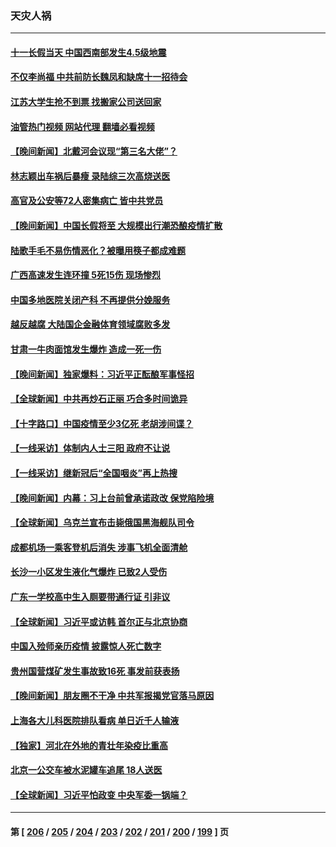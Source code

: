 ### 天灾人祸
---
#### [十一长假当天 中国西南部发生4.5级地震](../../pages/ncid280/n14085986.md?10021245) 
#### [不仅李尚福 中共前防长魏凤和缺席十一招待会](../../pages/ncid280/n14085472.md?10021245) 
#### [江苏大学生抢不到票 找搬家公司送回家](../../pages/ncid280/n14085448.md?10021245) 
#### [油管热门视频 网站代理 翻墙必看视频](http://138.2.39.72:81/youtube.html?epic-marker?10021245)
#### [【晚间新闻】北戴河会议现“第三名大佬”？](../../pages/ncid280/n14084653.md?10021245) 
#### [林志颖出车祸后暴瘦 录陆综三次高烧送医](../../pages/ncid280/n14084704.md?10021245) 
#### [高官及公安等72人密集病亡 皆中共党员](../../pages/ncid280/n14084693.md?10021245) 
#### [【晚间新闻】中国长假将至 大规模出行潮恐酿疫情扩散](../../pages/ncid280/n14084321.md?10021245) 
#### [陆歌手毛不易伤情恶化？被曝用筷子都成难题](../../pages/ncid280/n14083697.md?10021245) 
#### [广西高速发生连环撞 5死15伤 现场惨烈](../../pages/ncid280/n14083261.md?10021245) 
#### [中国多地医院关闭产科 不再提供分娩服务](../../pages/ncid280/n14082799.md?10021245) 
#### [越反越腐 大陆国企金融体育领域腐败多发](../../pages/ncid280/n14082361.md?10021245) 
#### [甘肃一牛肉面馆发生爆炸  造成一死一伤](../../pages/ncid280/n14082310.md?10021245) 
#### [【晚间新闻】独家爆料：习近平正酝酿军事怪招](../../pages/ncid280/n14082240.md?10021245) 
#### [【全球新闻】中共再炒石正丽 巧合多时间诡异](../../pages/ncid280/n14082243.md?10021245) 
#### [【十字路口】中国疫情至少3亿死 老胡涉间谍？](../../pages/ncid280/n14081722.md?10021245) 
#### [【一线采访】体制内人士三阳 政府不让说](../../pages/ncid280/n14081286.md?10021245) 
#### [【一线采访】继新冠后“全国咽炎”再上热搜](../../pages/ncid280/n14081285.md?10021245) 
#### [【晚间新闻】内幕：习上台前曾承诺政改 保党陷险境](../../pages/ncid280/n14081501.md?10021245) 
#### [【全球新闻】乌克兰宣布击毙俄国黑海舰队司令](../../pages/ncid280/n14081502.md?10021245) 
#### [成都机场一乘客登机后消失 涉事飞机全面清舱](../../pages/ncid280/n14081503.md?10021245) 
#### [长沙一小区发生液化气爆炸 已致2人受伤](../../pages/ncid280/n14080978.md?10021245) 
#### [广东一学校高中生入厕要带通行证 引非议](../../pages/ncid280/n14080853.md?10021245) 
#### [【全球新闻】习近平或访韩 首尔正与北京协商](../../pages/ncid280/n14080762.md?10021245) 
#### [中国入殓师亲历疫情 披露惊人死亡数字](../../pages/ncid280/n14080339.md?10021245) 
#### [贵州国营煤矿发生事故致16死 事发前获表扬](../../pages/ncid280/n14080316.md?10021245) 
#### [【晚间新闻】朋友圈不干净 中共军报揭党官落马原因](../../pages/ncid280/n14079755.md?10021245) 
#### [上海各大儿科医院排队看病 单日近千人输液](../../pages/ncid280/n14078898.md?10021245) 
#### [【独家】河北在外地的青壮年染疫比重高](../../pages/ncid280/n14078431.md?10021245) 
#### [北京一公交车被水泥罐车追尾 18人送医](../../pages/ncid280/n14079131.md?10021245) 
#### [【全球新闻】习近平怕政变 中央军委一锅端？](../../pages/ncid280/n14079104.md?10021245) 

---
#### 第 [ [206](./206.md?10021245) / [205](./205.md?10021245) / [204](./204.md?10021245) / [203](./203.md?10021245) / [202](./202.md?10021245) / [201](./201.md?10021245) / [200](./200.md?10021245) / [199](./199.md?10021245) ] 页
